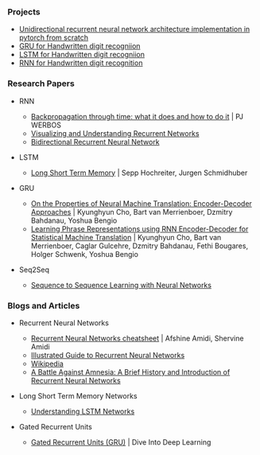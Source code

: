 ### Projects
- [Unidirectional recurrent neural network architecture implementation in pytorch from scratch](./recurrent_nerual_network_architecture_from_scratch_in_pytorch.py)
- [GRU for Handwritten digit recogniion](./gated_recurrent_networks_for_handwritten_digit_recognition_with_pytorch.ipynb)
- [LSTM for Handwritten digit recogniion](./long_short-term_network_for_hand_written_digit_recognition_with_pytorch.ipynb)
- [RNN for Handwritten digit recognition](./recurrent_nerual_network_for_hand_written_digit_recognition_with_pytorch.ipynb)

### Research Papers
- RNN
    - [Backpropagation through time: what it does and how to do it](https://axon.cs.byu.edu/Dan/678/papers/Recurrent/Werbos.pdf) | PJ WERBOS
    - [Visualizing and Understanding Recurrent Networks](https://arxiv.org/abs/1506.02078)
    - [Bidirectional Recurrent Neural Network](https://ieeexplore.ieee.org/document/650093)

- LSTM
    - [Long Short Term Memory](https://www.bioinf.jku.at/publications/older/2604.pdf) | Sepp Hochreiter, Jurgen Schmidhuber
- GRU
    - [On the Properties of Neural Machine Translation: Encoder-Decoder Approaches](https://arxiv.org/abs/1409.1259) | Kyunghyun Cho, Bart van Merrienboer, Dzmitry Bahdanau, Yoshua Bengio
    - [Learning Phrase Representations using RNN Encoder-Decoder for Statistical Machine Translation](https://arxiv.org/pdf/1406.1078v3.pdf) |  Kyunghyun Cho, Bart van Merrienboer, Caglar Gulcehre, Dzmitry Bahdanau, Fethi Bougares, Holger Schwenk, Yoshua Bengio
- Seq2Seq
    - [Sequence to Sequence Learning with Neural Networks](https://arxiv.org/abs/1409.3215)

### Blogs and Articles
- Recurrent Neural Networks
    - [Recurrent Neural Networks cheatsheet](https://stanford.edu/~shervine/teaching/cs-230/cheatsheet-recurrent-neural-networks) | Afshine Amidi, Shervine Amidi
    - [Illustrated Guide to Recurrent Neural Networks](https://towardsdatascience.com/illustrated-guide-to-recurrent-neural-networks-79e5eb8049c9)
    - [Wikipedia](https://en.wikipedia.org/wiki/Recurrent_neural_network)
    - [A Battle Against Amnesia: A Brief History and Introduction of Recurrent Neural Networks](https://towardsdatascience.com/a-battle-against-amnesia-a-brief-history-and-introduction-of-recurrent-neural-networks-50496aae6740)

- Long Short Term Memory Networks
    - [Understanding LSTM Networks](https://colah.github.io/posts/2015-08-Understanding-LSTMs/)

- Gated Recurrent Units
    - [Gated Recurrent Units (GRU)](https://d2l.ai/chapter_recurrent-modern/gru.html) | Dive Into Deep Learning
    
